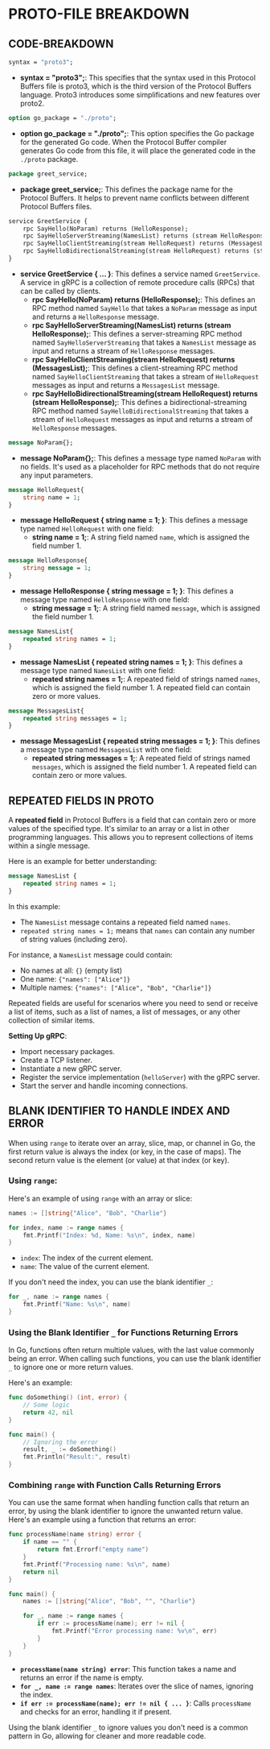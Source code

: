 # PROTO-FILE BREAKDOWN

## CODE-BREAKDOWN

```proto
syntax = "proto3";
```
- **syntax = "proto3";**: This specifies that the syntax used in this Protocol Buffers file is proto3, which is the third version of the Protocol Buffers language. Proto3 introduces some simplifications and new features over proto2.

```proto
option go_package = "./proto";
```
- **option go_package = "./proto";**: This option specifies the Go package for the generated Go code. When the Protocol Buffer compiler generates Go code from this file, it will place the generated code in the `./proto` package.

```proto
package greet_service;
```
- **package greet_service;**: This defines the package name for the Protocol Buffers. It helps to prevent name conflicts between different Protocol Buffers files.

```proto
service GreetService {
    rpc SayHello(NoParam) returns (HelloResponse);
    rpc SayHelloServerStreaming(NamesList) returns (stream HelloResponse);
    rpc SayHelloClientStreaming(stream HelloRequest) returns (MessagesList);
    rpc SayHelloBidirectionalStreaming(stream HelloRequest) returns (stream HelloResponse);
}
```
- **service GreetService { ... }**: This defines a service named `GreetService`. A service in gRPC is a collection of remote procedure calls (RPCs) that can be called by clients.
  - **rpc SayHello(NoParam) returns (HelloResponse);**: This defines an RPC method named `SayHello` that takes a `NoParam` message as input and returns a `HelloResponse` message.
  - **rpc SayHelloServerStreaming(NamesList) returns (stream HelloResponse);**: This defines a server-streaming RPC method named `SayHelloServerStreaming` that takes a `NamesList` message as input and returns a stream of `HelloResponse` messages.
  - **rpc SayHelloClientStreaming(stream HelloRequest) returns (MessagesList);**: This defines a client-streaming RPC method named `SayHelloClientStreaming` that takes a stream of `HelloRequest` messages as input and returns a `MessagesList` message.
  - **rpc SayHelloBidirectionalStreaming(stream HelloRequest) returns (stream HelloResponse);**: This defines a bidirectional-streaming RPC method named `SayHelloBidirectionalStreaming` that takes a stream of `HelloRequest` messages as input and returns a stream of `HelloResponse` messages.

```proto
message NoParam{};
```
- **message NoParam{};**: This defines a message type named `NoParam` with no fields. It's used as a placeholder for RPC methods that do not require any input parameters.

```proto
message HelloRequest{
    string name = 1;
}
```
- **message HelloRequest { string name = 1; }**: This defines a message type named `HelloRequest` with one field:
  - **string name = 1;**: A string field named `name`, which is assigned the field number 1.

```proto
message HelloResponse{
    string message = 1;
}
```
- **message HelloResponse { string message = 1; }**: This defines a message type named `HelloResponse` with one field:
  - **string message = 1;**: A string field named `message`, which is assigned the field number 1.

```proto
message NamesList{
    repeated string names = 1;
}
```
- **message NamesList { repeated string names = 1; }**: This defines a message type named `NamesList` with one field:
  - **repeated string names = 1;**: A repeated field of strings named `names`, which is assigned the field number 1. A repeated field can contain zero or more values.

```proto
message MessagesList{
    repeated string messages = 1;
}
```
- **message MessagesList { repeated string messages = 1; }**: This defines a message type named `MessagesList` with one field:
  - **repeated string messages = 1;**: A repeated field of strings named `messages`, which is assigned the field number 1. A repeated field can contain zero or more values.



## REPEATED FIELDS IN PROTO

  A **repeated field** in Protocol Buffers is a field that can contain zero or more values of the specified type. It's similar to an array or a list in other programming languages. This allows you to represent collections of items within a single message.

Here is an example for better understanding:

```proto
message NamesList {
    repeated string names = 1;
}
```

In this example:
- The `NamesList` message contains a repeated field named `names`.
- `repeated string names = 1;` means that `names` can contain any number of string values (including zero).

For instance, a `NamesList` message could contain:
- No names at all: `{}` (empty list)
- One name: `{"names": ["Alice"]}`
- Multiple names: `{"names": ["Alice", "Bob", "Charlie"]}`

Repeated fields are useful for scenarios where you need to send or receive a list of items, such as a list of names, a list of messages, or any other collection of similar items.


**Setting Up gRPC**:
   - Import necessary packages.
   - Create a TCP listener.
   - Instantiate a new gRPC server.
   - Register the service implementation (`helloServer`) with the gRPC server.
   - Start the server and handle incoming connections.


## BLANK IDENTIFIER TO HANDLE INDEX AND ERROR

When using `range` to iterate over an array, slice, map, or channel in Go, the first return value is always the index (or key, in the case of maps). The second return value is the element (or value) at that index (or key).

### Using `range`:

Here's an example of using `range` with an array or slice:

```go
names := []string{"Alice", "Bob", "Charlie"}

for index, name := range names {
    fmt.Printf("Index: %d, Name: %s\n", index, name)
}
```

- `index`: The index of the current element.
- `name`: The value of the current element.

If you don't need the index, you can use the blank identifier `_`:

```go
for _, name := range names {
    fmt.Printf("Name: %s\n", name)
}
```

### Using the Blank Identifier `_` for Functions Returning Errors

In Go, functions often return multiple values, with the last value commonly being an error. When calling such functions, you can use the blank identifier `_` to ignore one or more return values.

Here's an example:

```go
func doSomething() (int, error) {
    // Some logic
    return 42, nil
}

func main() {
    // Ignoring the error
    result, _ := doSomething()
    fmt.Println("Result:", result)
}
```

### Combining `range` with Function Calls Returning Errors

You can use the same format when handling function calls that return an error, by using the blank identifier to ignore the unwanted return value. Here's an example using a function that returns an error:

```go
func processName(name string) error {
    if name == "" {
        return fmt.Errorf("empty name")
    }
    fmt.Printf("Processing name: %s\n", name)
    return nil
}

func main() {
    names := []string{"Alice", "Bob", "", "Charlie"}

    for _, name := range names {
        if err := processName(name); err != nil {
            fmt.Printf("Error processing name: %v\n", err)
        }
    }
}
```

- **`processName(name string) error`**: This function takes a name and returns an error if the name is empty.
- **`for _, name := range names`**: Iterates over the slice of names, ignoring the index.
- **`if err := processName(name); err != nil { ... }`**: Calls `processName` and checks for an error, handling it if present.

Using the blank identifier `_` to ignore values you don't need is a common pattern in Go, allowing for cleaner and more readable code.